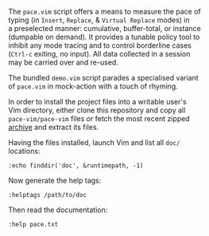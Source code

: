 The `pace.vim` script offers a means to measure the pace of  
typing (in `Insert`, `Replace`, & `Virtual Replace` modes) in  
a preselected manner: cumulative, buffer-total, or instance  
(dumpable on demand).  It provides a tunable policy tool to  
inhibit any mode tracing and to control borderline cases  
(`Ctrl-c` exiting, no input).  All data collected in a session  
may be carried over and re-used.

The bundled `demo.vim` script parades a specialised variant  
of `pace.vim` in mock-action with a touch of rhyming.

In order to install the project files into a writable user's  
Vim directory, either clone this repository and copy all  
`pace-vim/pace-vim` files _or_ fetch the most recent zipped  
[archive](https://www.vim.org/scripts/script.php?script_id=5472) and extract its files.

Having the files installed, launch Vim and list all `doc/`  
locations:
```vim
:echo finddir('doc', &runtimepath, -1)
```

Now generate the help tags:
```vim
:helptags /path/to/doc
```

Then read the documentation:
```vim
:help pace.txt
```


